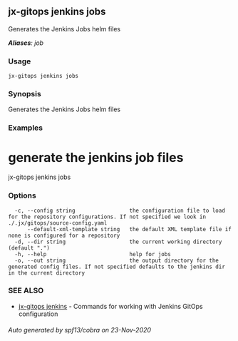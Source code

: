 ## jx-gitops jenkins jobs

Generates the Jenkins Jobs helm files

***Aliases**: job*

### Usage

```
jx-gitops jenkins jobs
```

### Synopsis

Generates the Jenkins Jobs helm files

### Examples

  # generate the jenkins job files
  jx-gitops jenkins jobs

### Options

```
  -c, --config string                 the configuration file to load for the repository configurations. If not specified we look in ./.jx/gitops/source-config.yaml
      --default-xml-template string   the default XML template file if none is configured for a repository
  -d, --dir string                    the current working directory (default ".")
  -h, --help                          help for jobs
  -o, --out string                    the output directory for the generated config files. If not specified defaults to the jenkins dir in the current directory
```

### SEE ALSO

* [jx-gitops jenkins](jx-gitops_jenkins.md)	 - Commands for working with Jenkins GitOps configuration

###### Auto generated by spf13/cobra on 23-Nov-2020
